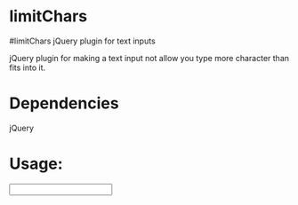 limitChars
==========

#limitChars jQuery plugin for text inputs

jQuery plugin for making a text input not allow you type more character than fits into it.

# Dependencies

jQuery

# Usage: 

  <input id="limited-input" type="text"/>
  
  <script type="text/javascript" src="https://ajax.googleapis.com/ajax/libs/jquery/1.9.1/jquery.min.js"></script>
  <script type="text/javascript" src="jquery.limitChars.js"></script>
  <script type="text/javascript">
    $('#limited-input').limitChars();
  </script>